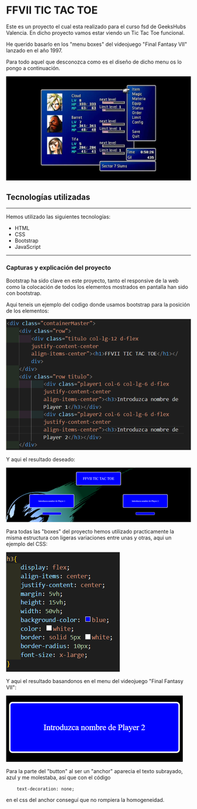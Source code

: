 # FFVII TIC TAC TOE

Este es un proyecto el cual esta realizado para el curso fsd de GeeksHubs Valencia. En dicho proyecto vamos estar viendo un Tic Tac Toe funcional. 

He querido basarlo en los "menu boxes" del videojuego "Final Fantasy VII" lanzado en el año 1997. 

Para todo aquel que desconozca como es el diseño de dicho menu os lo pongo a continuación.

![Alt text](assets/ejemplo.jpg)

## Tecnologías utilizadas

---

Hemos utilizado las siguientes tecnologías: 

* HTML
* CSS
* Bootstrap
* JavaScript

---

### Capturas y explicación del proyecto

Bootstrap ha sido clave en este proyecto, tanto el responsive de la web como la colocación de todos los elementos mostrados en pantalla han sido con bootstrap.

Aqui teneis un ejemplo del codigo donde usamos bootstrap para la posición de los elementos:

![Alt text](assets/players.png)

Y aqui el resultado deseado:

![Alt text](assets/players%202.png)

Para todas las "boxes" del proyecto hemos utilizado practicamente la misma estructura con ligeras variaciones entre unas y otras, aqui un ejemplo del CSS:

![Alt text](assets/boxes.png)

Y aqui el resultado basandonos en el menu del videojuego "Final Fantasy VII":

![Alt text](assets/boxes%202.png)

Para la parte del "button" al ser un "anchor" aparecia el texto subrayado, azul y me molestaba, así que con el código

        text-decoration: none;

en el css del anchor conseguí que no rompiera la homogeneidad.

